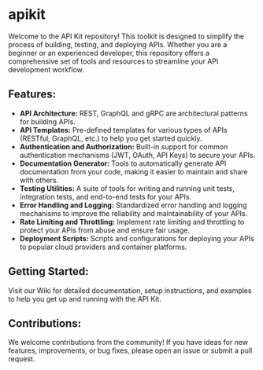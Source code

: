 # apikit
Welcome to the API Kit repository! This toolkit is designed to simplify the process of building, testing, and deploying APIs. Whether you are a beginner or an experienced developer, this repository offers a comprehensive set of tools and resources to streamline your API development workflow.

## Features:
- **API Architecture:** REST, GraphQL and gRPC are architectural patterns for building APIs.
- **API Templates:** Pre-defined templates for various types of APIs (RESTful, GraphQL, etc.) to help you get started quickly.
- **Authentication and Authorization:** Built-in support for common authentication mechanisms (JWT, OAuth, API Keys) to secure your APIs.
- **Documentation Generator:** Tools to automatically generate API documentation from your code, making it easier to maintain and share with others.
- **Testing Utilities:** A suite of tools for writing and running unit tests, integration tests, and end-to-end tests for your APIs.
- **Error Handling and Logging:** Standardized error handling and logging mechanisms to improve the reliability and maintainability of your APIs.
- **Rate Limiting and Throttling:** Implement rate limiting and throttling to protect your APIs from abuse and ensure fair usage.
- **Deployment Scripts:** Scripts and configurations for deploying your APIs to popular cloud providers and container platforms.

## Getting Started:
Visit our Wiki for detailed documentation, setup instructions, and examples to help you get up and running with the API Kit.

## Contributions:
We welcome contributions from the community! If you have ideas for new features, improvements, or bug fixes, please open an issue or submit a pull request. 
